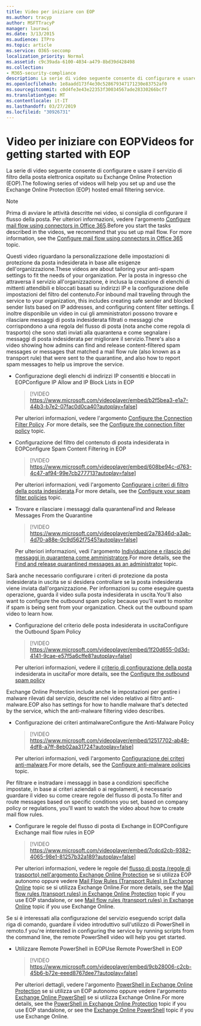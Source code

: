```yaml
---
title: Video per iniziare con EOP
ms.author: tracyp
author: MSFTTracyP
manager: laurawi
ms.date: 3/13/2015
ms.audience: ITPro
ms.topic: article
ms.service: O365-seccomp
localization_priority: Normal
ms.assetid: c9c39ada-6100-4034-a479-8bd39d428498
ms.collection:
- M365-security-compliance
description: La serie di video seguente consente di configurare e usare il servizio di filtro della posta elettronica ospitato su Exchange Online Protection (EOP).
ms.openlocfilehash: 1e8aadd173f4e30c528679347171230e83752af0
ms.sourcegitcommit: c0d4fe3e43e22353f30034567ade28330266bcf7
ms.translationtype: MT
ms.contentlocale: it-IT
ms.lasthandoff: 03/27/2019
ms.locfileid: "30926731"
---
```

# <a name="videos-for-getting-started-with-eop"></a><span data-ttu-id="65afd-103">Video per iniziare con EOP</span><span class="sxs-lookup"><span data-stu-id="65afd-103">Videos for getting started with EOP</span></span>

<span data-ttu-id="65afd-104">La serie di video seguente consente di configurare e usare il servizio di filtro della posta elettronica ospitato su Exchange Online Protection (EOP).</span><span class="sxs-lookup"><span data-stu-id="65afd-104">The following series of videos will help you set up and use the Exchange Online Protection (EOP) hosted email filtering service.</span></span>
  
> [!NOTE]
> <span data-ttu-id="65afd-p101">Prima di avviare le attività descritte nei video, si consiglia di configurare il flusso della posta. Per ulteriori informazioni, vedere l'argomento [Configure mail flow using connectors in Office 365](http://technet.microsoft.com/library/854b5a50-4462-4836-a092-37e208d29624.aspx).</span><span class="sxs-lookup"><span data-stu-id="65afd-p101">Before you start the tasks described in the videos, we recommend that you set up mail flow. For more information, see the [Configure mail flow using connectors in Office 365](http://technet.microsoft.com/library/854b5a50-4462-4836-a092-37e208d29624.aspx) topic.</span></span> 
  
<span data-ttu-id="65afd-107">Questi video riguardano la personalizzazione delle impostazioni di protezione da posta indesiderata in base alle esigenze dell'organizzazione.</span><span class="sxs-lookup"><span data-stu-id="65afd-107">These videos are about tailoring your anti-spam settings to fit the needs of your organization.</span></span> <span data-ttu-id="65afd-108">Per la posta in ingresso che attraversa il servizio all'organizzazione, è inclusa la creazione di elenchi di mittenti attendibili e bloccati basati su indirizzi IP e la configurazione delle impostazioni del filtro del contenuto.</span><span class="sxs-lookup"><span data-stu-id="65afd-108">For inbound mail traveling through the service to your organization, this includes creating safe sender and blocked sender lists based on IP addresses, and configuring content filter settings.</span></span> <span data-ttu-id="65afd-109">È inoltre disponibile un video in cui gli amministratori possono trovare e rilasciare messaggi di posta indesiderata filtrati o messaggi che corrispondono a una regola del flusso di posta (nota anche come regola di trasporto) che sono stati inviati alla quarantena e come segnalare i messaggi di posta indesiderata per migliorare il servizio.</span><span class="sxs-lookup"><span data-stu-id="65afd-109">There's also a video showing how admins can find and release content-filtered spam messages or messages that matched a mail flow rule (also known as a transport rule) that were sent to the quarantine, and also how to report spam messages to help us improve the service.</span></span>
  
- <span data-ttu-id="65afd-110">Configurazione degli elenchi di indirizzi IP consentiti e bloccati in EOP</span><span class="sxs-lookup"><span data-stu-id="65afd-110">Configure IP Allow and IP Block Lists in EOP</span></span>
    > [!VIDEO https://www.microsoft.com/videoplayer/embed/b2f5bea3-e1a7-44b3-b7e2-07fac0d0ca40?autoplay=false]
  
    <span data-ttu-id="65afd-111">Per ulteriori informazioni, vedere l'argomento [Configure the Connection Filter Policy](../configure-the-connection-filter-policy.md) .</span><span class="sxs-lookup"><span data-stu-id="65afd-111">For more details, see the [Configure the connection filter policy](../configure-the-connection-filter-policy.md) topic.</span></span> 
    
- <span data-ttu-id="65afd-112">Configurazione del filtro del contenuto di posta indesiderata in EOP</span><span class="sxs-lookup"><span data-stu-id="65afd-112">Configure Spam Content Filtering in EOP</span></span>
    > [!VIDEO https://www.microsoft.com/videoplayer/embed/608be94c-d763-4c47-af94-99e7cb277713?autoplay=false]
  
    <span data-ttu-id="65afd-113">Per ulteriori informazioni, vedi l'argomento [Configurare i criteri di filtro della posta indesiderata](../configure-your-spam-filter-policies.md).</span><span class="sxs-lookup"><span data-stu-id="65afd-113">For more details, see the [Configure your spam filter policies](../configure-your-spam-filter-policies.md) topic.</span></span> 
    
- <span data-ttu-id="65afd-114">Trovare e rilasciare i messaggi dalla quarantena</span><span class="sxs-lookup"><span data-stu-id="65afd-114">Find and Release Messages From the Quarantine</span></span>
    > [!VIDEO https://www.microsoft.com/videoplayer/embed/2a78346d-a3ab-4d70-a88e-0c9d562f7545?autoplay=false]
  
    <span data-ttu-id="65afd-115">Per ulteriori informazioni, vedi l'argomento [Individuazione e rilascio dei messaggi in quarantena come amministratore](../find-and-release-quarantined-messages-as-an-administrator.md).</span><span class="sxs-lookup"><span data-stu-id="65afd-115">For more details, see the [Find and release quarantined messages as an administrator](../find-and-release-quarantined-messages-as-an-administrator.md) topic.</span></span> 
    
<span data-ttu-id="65afd-p103">Sarà anche necessario configurare i criteri di protezione da posta indesiderata in uscita se si desidera controllare se la posta indesiderata viene inviata dall'organizzazione. Per informazioni su come eseguire questa operazione, guarda il video sulla posta indesiderata in uscita.</span><span class="sxs-lookup"><span data-stu-id="65afd-p103">You'll also want to configure the outbound spam policy because you'll want to monitor if spam is being sent from your organization. Check out the outbound spam video to learn how.</span></span>
  
- <span data-ttu-id="65afd-118">Configurazione del criterio delle posta indesiderata in uscita</span><span class="sxs-lookup"><span data-stu-id="65afd-118">Configure the Outbound Spam Policy</span></span>
    > [!VIDEO https://www.microsoft.com/videoplayer/embed/1f20d655-0d3d-4141-9cae-e57f5a6cffe8?autoplay=false]
  
    <span data-ttu-id="65afd-119">Per ulteriori informazioni, vedere il [criterio di configurazione della posta](../configure-the-outbound-spam-policy.md) indesiderata in uscita</span><span class="sxs-lookup"><span data-stu-id="65afd-119">For more details, see the [Configure the outbound spam policy](../configure-the-outbound-spam-policy.md)</span></span>
    
<span data-ttu-id="65afd-120">Exchange Online Protection include anche le impostazioni per gestire i malware rilevati dal servizio, descritte nel video relativo al filtro anti-malware.</span><span class="sxs-lookup"><span data-stu-id="65afd-120">EOP also has settings for how to handle malware that's detected by the service, which the anti-malware filtering video describes.</span></span>
  
- <span data-ttu-id="65afd-121">Configurazione dei criteri antimalware</span><span class="sxs-lookup"><span data-stu-id="65afd-121">Configure the Anti-Malware Policy</span></span>
    > [!VIDEO https://www.microsoft.com/videoplayer/embed/12517702-ab48-4df8-a7ff-8eb02aa31724?autoplay=false]
  
    <span data-ttu-id="65afd-122">Per ulteriori informazioni, vedi l'argomento [Configurazione dei criteri anti-malware](../configure-anti-malware-policies.md).</span><span class="sxs-lookup"><span data-stu-id="65afd-122">For more details, see the [Configure anti-malware policies](../configure-anti-malware-policies.md) topic.</span></span> 
    
<span data-ttu-id="65afd-123">Per filtrare e instradare i messaggi in base a condizioni specifiche impostate, in base ai criteri aziendali o ai regolamenti, è necessario guardare il video su come creare regole del flusso di posta.</span><span class="sxs-lookup"><span data-stu-id="65afd-123">To filter and route messages based on specific conditions you set, based on company policy or regulations, you'll want to watch the video about how to create mail flow rules.</span></span>
  
- <span data-ttu-id="65afd-124">Configurare le regole del flusso di posta di Exchange in EOP</span><span class="sxs-lookup"><span data-stu-id="65afd-124">Configure Exchange mail flow rules in EOP</span></span>
    > [!VIDEO https://www.microsoft.com/videoplayer/embed/7cdcd2cb-9382-4065-98e1-81257b32a189?autoplay=false]
  
    <span data-ttu-id="65afd-125">Per ulteriori informazioni, vedere le regole del [flusso di posta (regole di trasporto) nell'argomento Exchange Online Protection](mail-flow-rules-transport-rules-0.md) se si utilizza EOP autonomo oppure vedere [Mail Flow Rules (Transport Rules) in Exchange Online](http://technet.microsoft.com/library/743bd525-0ca2-426d-b76c-b4a052bc8886.aspx) topic se si utilizza Exchange Online.</span><span class="sxs-lookup"><span data-stu-id="65afd-125">For more details, see the [Mail flow rules (transport rules) in Exchange Online Protection](mail-flow-rules-transport-rules-0.md) topic if you use EOP standalone, or see [Mail flow rules (transport rules) in Exchange Online](http://technet.microsoft.com/library/743bd525-0ca2-426d-b76c-b4a052bc8886.aspx) topic if you use Exchange Online.</span></span>
    
<span data-ttu-id="65afd-126">Se si è interessati alla configurazione del servizio eseguendo script dalla riga di comando, guardare il video introduttivo sull'utilizzo di PowerShell in remoto.</span><span class="sxs-lookup"><span data-stu-id="65afd-126">f you're interested in configuring the service by running scripts from the command line, the remote PowerShell video will help you get started.</span></span>
  
- <span data-ttu-id="65afd-127">Utilizzare Remote PowerShell in EOP</span><span class="sxs-lookup"><span data-stu-id="65afd-127">Use Remote PowerShell in EOP</span></span>
    > [!VIDEO https://www.microsoft.com/videoplayer/embed/9cb28006-c2cb-45b6-b72e-eeed8767dee7?autoplay=false]
  
    <span data-ttu-id="65afd-128">Per ulteriori dettagli, vedere l'argomento [PowerShell in Exchange Online Protection](http://technet.microsoft.com/library/f7918a88-774a-405e-945b-bc2f5ee9f748.aspx) se si utilizza un EOP autonomo oppure vedere l'argomento [Exchange Online PowerShell](http://technet.microsoft.com/library/1cb603b0-2961-4afe-b879-b048fe0f64a2.aspx) se si utilizza Exchange Online.</span><span class="sxs-lookup"><span data-stu-id="65afd-128">For more details, see the [PowerShell in Exchange Online Protection](http://technet.microsoft.com/library/f7918a88-774a-405e-945b-bc2f5ee9f748.aspx) topic if you use EOP standalone, or see the [Exchange Online PowerShell](http://technet.microsoft.com/library/1cb603b0-2961-4afe-b879-b048fe0f64a2.aspx) topic if you use Exchange Online.</span></span> 
    

